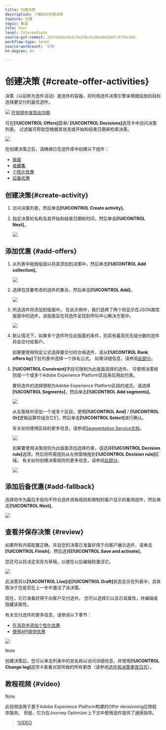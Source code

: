 ```yaml
---
title: 创建决策
description: 了解如何创建决策
feature: 优惠
topic: 集成
role: User
level: Intermediate
source-git-commit: 21476691c6e5c5a2f8c5e36a494206fc9779c9d2
workflow-type: tm+mt
source-wordcount: '576'
ht-degree: 4%

---
```


# 创建决策 {#create-offer-activities}

决策（以前称为选件活动）是选件的容器，将利用选件决策引擎来根据投放的目标选择要交付的最佳选件。

![](../../assets/do-not-localize/how-to-video.png) [在视频中发现此功能](#video)

可在&#x200B;**[!UICONTROL Offers]**&#x200B;菜单/ **[!UICONTROL Decisions]**&#x200B;选项卡中访问决策列表。 过滤器可帮助您根据其状态或开始和结束日期来检索决策。

![](../../assets/activities-list.png)

在创建决策之前，请确保已在选件库中创建以下组件：

* [版面](../offer-library/creating-placements.md)
* [收藏集](../offer-library/creating-collections.md)
* [个性化优惠](../offer-library/creating-personalized-offers.md)
* [后备优惠](../offer-library/creating-fallback-offers.md)

## 创建决策{#create-activity}

1. 访问决策列表，然后单击&#x200B;**[!UICONTROL Create activity]**。

1. 指定决策的名称及其开始和结束日期和时间，然后单击&#x200B;**[!UICONTROL Next]**。

   ![](../../assets/activities-name.png)

## 添加优惠 {#add-offers}

1. 从列表中拖放版面以将其添加到决策中，然后单击&#x200B;**[!UICONTROL Add collection]**。

   ![](../../assets/activities-placement.png)

1. 选择包含要考虑的选件的集合，然后单击&#x200B;**[!UICONTROL Add]**。

   ![](../../assets/activities-collection.png)

1. 所选选件将添加到版面中。 在此示例中，我们选择了两个将显示在JSON类型版面中的选件，该版面旨在将选件呈现到呼叫中心解决方案中。

   ![](../../assets/offers-added.png)

1. 默认情况下，如果多个选件符合此版面的条件，则具有最高优先级分数的选件将会交付给客户。

   如果要使用特定公式选择要交付的合格选件，请从&#x200B;**[!UICONTROL Rank offers by]**&#x200B;下拉列表中选择一个排名公式。 如需详细信息，请参阅[此部分](../offer-activities/configure-offer-selection.md)。

1. **[!UICONTROL Constraint]**&#x200B;字段可限制为此版面选择的选件。 可使用决策规则或一个或多个Adobe Experience Platform区段来应用此约束。

   要将选件的选择限制为Adobe Experience Platform区段的成员，请选择&#x200B;**[!UICONTROL Segments]**，然后单击&#x200B;**[!UICONTROL Add segments]**。

   ![](../../assets/activity_constraint_segment.png)

   从左窗格中添加一个或多个区段，使用&#x200B;**[!UICONTROL And]** / **[!UICONTROL Or]**&#x200B;逻辑运算符组合它们，然后单击&#x200B;**[!UICONTROL Select]**&#x200B;进行确认。

   有关如何使用区段的更多信息，请参阅[Segmentation Service文档](https://experienceleague.adobe.com/docs/experience-platform/segmentation/home.html)。

   ![](../../assets/activity_constraint_segment2.png)

   如果要使用决策规则为此版面添加选择约束，请选择&#x200B;**[!UICONTROL Decision rule]**&#x200B;选项，然后将所需规则从左侧窗格拖到&#x200B;**[!UICONTROL Decision rule]**&#x200B;区域。 有关如何创建决策规则的更多信息，请参阅[此部分](../offer-library/creating-decision-rules.md)。

   ![](../../assets/activity_constraint_rule.png)

## 添加后备优惠{#add-fallback}

选择将作为最后手段向不符合选件资格规则和限制的客户显示的备用选件，然后单击&#x200B;**[!UICONTROL Next]**。

![](../../assets/add-fallback-offer.png)

## 查看并保存决策 {#review}

如果所有内容配置正确，并且您的决策已准备好用于向客户展示选件，请单击&#x200B;**[!UICONTROL Finish]**，然后选择&#x200B;**[!UICONTROL Save and activate]**。

您还可以将决定另存为草稿，以便在以后编辑和激活它。

![](../../assets/save-activities.png)

此决策将以&#x200B;**[!UICONTROL Live]**&#x200B;或&#x200B;**[!UICONTROL Draft]**&#x200B;状态显示在列表中，具体取决于您是否在上一步中激活了该决策。

现在，它已准备好用于向客户交付选件。 您可以选择它以显示其属性，并编辑或隐藏该属性。

有关交付选件的更多信息，请参阅以下章节：

* [在消息中添加个性化优惠](../../deliver-personalized-offers.md)
* [使用API提供优惠](../api-reference/decisions-api/deliver-offers.md)

![](../../assets/activities-created.png)

>[!NOTE]
>
>创建决策后，您可以单击列表中的其名称以访问详细信息，并使用&#x200B;**[!UICONTROL Change log]**&#x200B;选项卡查看对其所做的所有更改（请参阅[选件和决策更改日志](../get-started/user-interface.md#changes-log)）。

## 教程视频 {#video}

>[!NOTE]
>
>此视频适用于基于Adobe Experience Platform构建的Offer decisioning应用程序服务。 但是，它为在Journey Optimizer上下文中使用选件提供了通用指导。

>[!VIDEO](https://video.tv.adobe.com/v/329606?quality=12)
